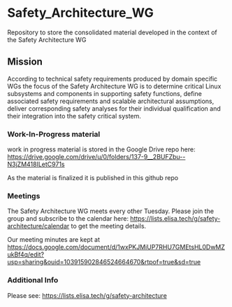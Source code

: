 # Safety_Architecture_WG
Repository to store the consolidated material developed in the context of the Safety Architecture WG

## Mission
According to technical safety requirements produced by domain specific WGs the focus of the Safety Architecture WG is to determine critical Linux subsystems and components in supporting safety functions, define associated safety requirements and scalable architectural assumptions, deliver corresponding safety analyses for their individual qualification and their integration into the safety critical system.

### Work-In-Progress material
work in progress material is stored in the Google Drive repo here: https://drive.google.com/drive/u/0/folders/137-9__2BUFZbu--N3jZM418ILetC971s

As the material is finalized it is published in this github repo

### Meetings
The Safety Architecture WG meets every other Tuesday. Please join the group and subscribe to the calendar here: https://lists.elisa.tech/g/safety-architecture/calendar to get the meeting details.

Our meeting minutes are kept at
https://docs.google.com/document/d/1wxPKJMiUP7RHU7GMEtsHL0DwMZukBf4q/edit?usp=sharing&ouid=103915902846524664670&rtpof=true&sd=true

### Additional Info
Please see: https://lists.elisa.tech/g/safety-architecture
